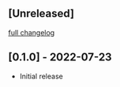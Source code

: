 ## [Unreleased]
[full changelog](http://github.com/sue445/rubocop-isucon/compare/v0.1.0...main)

## [0.1.0] - 2022-07-23

- Initial release
